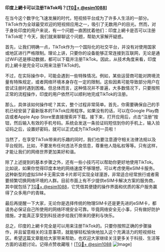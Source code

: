 **印度上網卡可以注册TikTok吗？[[TG💪+ @esim1088](https://t.me/s/esim1088)]**

在当今这个数字化飞速发展的时代，短视频平台成为了许多人生活的一部分。TikTok作为全球最受欢迎的短视频应用之一，吸引了无数用户的目光。然而，对于身处印度的用户来说，有一个问题一直困扰着他们：印度上網卡是否可以注册TikTok呢？今天，我们就来聊聊这个问题，帮助大家解开疑惑。

首先，让我们明确一点，TikTok作为一个国际化的社交平台，并没有对使用国家或地区进行严格限制。理论上讲，只要你的设备能够正常连接到互联网，无论是通过WiFi还是移动数据，都可以下载并注册TikTok。因此，从技术角度来看，印度的上網卡是完全可以用来注册TikTok的。

不过，在实际操作中，可能会遇到一些特殊情况。例如，某些运营商可能对跨境流量有特殊规定，或者网络环境本身存在一定的限制。这些因素可能导致部分用户在尝试注册时遇到困难。但总体而言，这种情况并不普遍，大多数情况下，只要按照正常的流程操作，印度的用户依然可以顺利地完成TikTok的注册。

那么，具体该如何操作呢？其实，整个过程非常简单。首先，你需要确保自己的手机已经安装了最新版本的TikTok应用程序。如果没有的话，可以在Google Play商店或者Apple App Store里直接搜索并下载。接下来，打开应用后，点击“注册”按钮，然后输入有效的手机号码。系统会发送一条验证码短信到你的手机上，输入验证码之后，设置好密码，就可以正式成为TikTok的一员啦！

当然了，在享受TikTok带来的乐趣的同时，我们也要注意遵守相关法律法规以及平台规则。比如，不要发布任何违法不良信息，尊重他人隐私权等等。只有这样，才能让我们的网络世界更加美好和谐。

除了上述提到的基本步骤之外，还有一些小技巧可以帮助你更好地使用TikTok。比如说，如果你觉得印度本地的网络速度不够理想，可以考虑使用eSIM卡服务。这种新型的虚拟SIM卡无需实体卡片即可实现全球漫游，非常适合经常旅行或者需要频繁切换网络环境的人群。目前市面上有不少提供eSIM卡解决方案的服务商，其中就包括了[TG💪+ @esim1088](https://t.me/s/esim1088)，它凭借其便捷的操作界面和优质的客户服务赢得了众多用户的青睐。

最后再提醒一下大家，无论你是选择传统的物理SIM卡还是更先进的eSIM卡，都请务必保证自己所使用的网络环境安全可靠。毕竟网络安全无小事，只有做好防护措施，才能真正享受到科技进步给我们带来的便利与快乐。

总之，印度的上網卡完全是可以用来注册TikTok的。只要你按照正确的步骤操作，并且留意相关的注意事项，就能够轻松愉快地加入这个充满活力的短视频社区。希望这篇文章能给大家带来帮助，也欢迎大家继续关注更多关于科技、生活等方面的话题讨论。记得点赞收藏哦！[[TG💪+ @esim1088](https://t.me/s/esim1088) ![Image](https://i.postimg.cc/4NQfJmqS/Snipaste-2025-05-13-00-14-12.png)]
